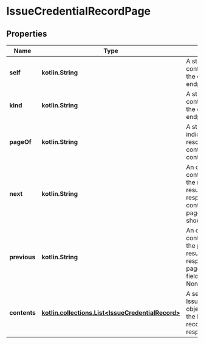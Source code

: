 
# IssueCredentialRecordPage

## Properties
Name | Type | Description | Notes
------------ | ------------- | ------------- | -------------
**self** | **kotlin.String** | A string field containing the URL of the current API endpoint | 
**kind** | **kotlin.String** | A string field containing the URL of the current API endpoint | 
**pageOf** | **kotlin.String** | A string field indicating the type of resource that the contents field contains | 
**next** | **kotlin.String** | An optional string field containing the URL of the next page of results. If the API response does not contain any more pages, this field should be set to None. |  [optional]
**previous** | **kotlin.String** | An optional string field containing the URL of the previous page of results. If the API response is the first page of results, this field should be set to None. |  [optional]
**contents** | [**kotlin.collections.List&lt;IssueCredentialRecord&gt;**](IssueCredentialRecord.md) | A sequence of IssueCredentialRecord objects representing the list of credential records that the API response contains |  [optional]



